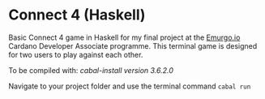 # Connect 4 (Haskell)
Basic Connect 4 game in Haskell for my final project at the [Emurgo.io](https://emurgo.io/) Cardano Developer Associate programme.
This terminal game is designed for two users to play against each other. 


To be compiled with:
*cabal-install version 3.6.2.0*

Navigate to your project folder and use the terminal command ``` cabal run ```
